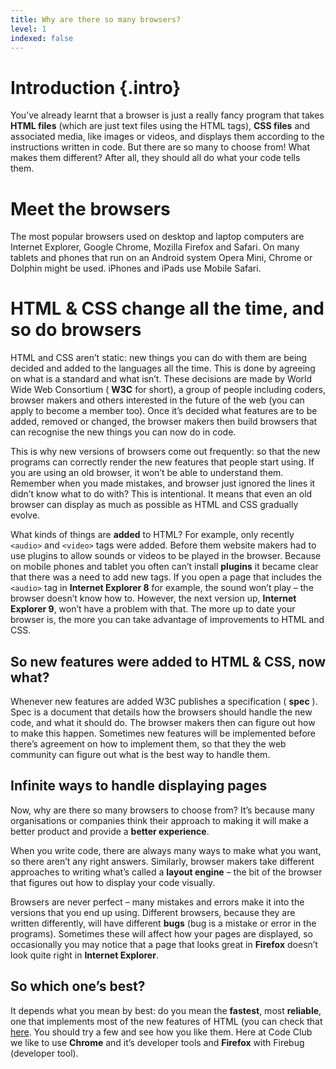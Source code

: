 ```yaml
---
title: Why are there so many browsers?
level: 1
indexed: false
---
```


# Introduction {.intro}
You’ve already learnt that a browser is just a really fancy program that takes __HTML files__ (which are just text files using the HTML tags), __CSS files__ and associated media, like images or videos, and displays them according to the instructions written in code. But there are so many to choose from! What makes them different? After all, they should all do what your code tells them.

# Meet the browsers
The most popular browsers used on desktop and laptop computers are Internet Explorer, Google Chrome, Mozilla Firefox and Safari. On many tablets and phones that run on an Android system Opera Mini, Chrome or Dolphin might be used. iPhones and iPads use Mobile Safari.

# HTML & CSS change all the time, and so do browsers
HTML and CSS aren’t static: new things you can do with them are being decided and added to the languages all the time. This is done by agreeing on what is a standard and what
isn’t. These decisions are made by World Wide Web Consortium ( __W3C__ for short), a group of people including coders, browser makers and others interested in the future of the web (you can apply to become a member too). Once it’s decided what features are to be added, removed or changed, the browser makers then build browsers that can recognise the new things you can now do in code.

This is why new versions of browsers come out frequently: so that the new programs can correctly render the new features that people start using. If you are using an old browser, it won’t be able to understand them. Remember when you made mistakes, and browser just ignored the lines it didn’t know what to do with? This is intentional. It means that even an old browser can display as much as possible as HTML and CSS gradually evolve.

What kinds of things are __added__ to HTML? For example, only recently `<audio>` and `<video>` tags were added. Before them website makers had to use plugins to allow sounds or videos to be played in the browser. Because on mobile phones and tablet you often can’t install __plugins__ it became clear that there was a need to add new tags. If you open a page that includes the `<audio>` tag in __Internet Explorer 8__ for example, the sound won’t play – the browser doesn’t know how to. However, the next version up, __Internet Explorer 9__, won’t have a problem with that. The more up to date your browser is, the more you can take advantage of improvements to HTML and CSS.

## So new features were added to HTML & CSS, now what?
Whenever new features are added W3C publishes a specification ( __spec__ ). Spec is a document that details how the browsers should handle the new code, and what it should do.
The browser makers then can figure out how to make this happen. Sometimes new features will be implemented before there’s agreement on how to implement them, so that they the web community can figure out what is the best way to handle them.

## Infinite ways to handle displaying pages
Now, why are there so many browsers to choose from? It’s because many organisations or companies think their approach to making it will make a better product and provide a __better experience__.

When you write code, there are always many ways to make what you want, so there aren’t any right answers. Similarly, browser makers take different approaches to writing what’s called a __layout engine__ – the bit of the browser that figures out how to display your code visually.

Browsers are never perfect – many mistakes and errors make it into the versions that you end up using. Different browsers, because they are written differently, will have different __bugs__ (bug is a mistake or error in the programs). Sometimes these will affect how your pages are displayed, so occasionally you may notice that a page that looks great in __Firefox__ doesn’t look quite right in __Internet Explorer__.

## So which one’s best?
It depends what you mean by best: do you mean the __fastest__, most __reliable__, one that implements most of the new features of HTML (you can check that [here](http://html5test.com/).
You should try a few and see how you like them. Here at Code Club we like to use __Chrome__ and it’s developer tools and __Firefox__ with Firebug (developer tool).
